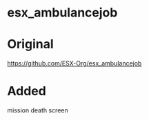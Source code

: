 # esx_ambulancejob

# Original
https://github.com/ESX-Org/esx_ambulancejob

# Added
mission
death screen

